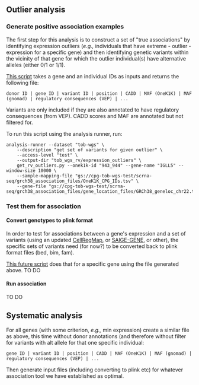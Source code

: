 ## Outlier analysis

### Generate positive association examples
The first step for this analysis is to construct a set of "true associations" by identifying expression outliers (_e.g.,_ individuals that have extreme - outlier - expression for a specific gene) and then identifying genetic variants within the vicinity of that gene for which the outlier individual(s) have alternative alleles (either 0/1 or 1/1).

[This script](get_rv_outliers.py) takes a gene and an individual IDs as inputs and returns the following file:

```donor ID | gene ID | variant ID | position | CADD | MAF (OneK1K) | MAF (gnomad) | regulatory consequences (VEP) | ...```

Variants are only included if they are also annotated to have regulatory consequences (from VEP).
CADD scores and MAF are annotated but not filtered for.

To run this script using the analysis runner, run:
```
analysis-runner --dataset "tob-wgs" \
    --description "get set of variants for given outlier" \
    --access-level "test" \
    --output-dir "tob_wgs_rv/expression_outliers" \
    get_rv_outliers.py --onek1k-id "943_944" --gene-name "IGLL5" --window-size 10000 \
    --sample-mapping-file "gs://cpg-tob-wgs-test/scrna-seq/grch38_association_files/OneK1K_CPG_IDs.tsv" \
    --gene-file "gs://cpg-tob-wgs-test/scrna-seq/grch38_association_files/gene_location_files/GRCh38_geneloc_chr22.tsv"
```

### Test them for association

#### Convert genotypes to plink format
In order to test for associations between a gene's expression and a set of variants (using an updated [CellRegMap](https://github.com/limix/CellRegMap/), or [SAIGE-GENE](https://saigegit.github.io//SAIGE-doc/docs/set.html), or other), the specific sets of variants need (for now?) to be converted back to plink format files (bed, bim, fam).

[This future script]() does that for a specific gene using the file generated above.
TO DO

#### Run association 
TO DO

## Systematic analysis

For all genes (with some criterion, _e.g.,_ min expression) create a similar file as above, this time without donor annotations (and therefore without filter for variants with alt allele for that one specific individual:

```gene ID | variant ID | position | CADD | MAF (OneK1K) | MAF (gnomad) | regulatory consequences (VEP) | ...```

Then generate input files (including converting to plink etc) for whatever association tool we have established as optimal.
